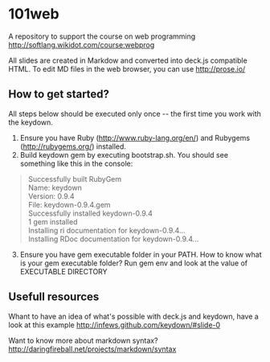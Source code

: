 101web
======

A repository to support the course on web programming http://softlang.wikidot.com/course:webprog

All slides are created in Markdow and converted into deck.js compatible HTML.
To edit MD files in the web browser, you can use http://prose.io/

## How to get started?
All steps below should be executed only once -- the first time you work with the keydown.
1. Ensure you have Ruby (http://www.ruby-lang.org/en/) and Rubygems (http://rubygems.org/) installed.
2. Build keydown gem by executing bootstrap.sh. You should see something like this in the console:
> Successfully built RubyGem   
> Name: keydown   
> Version: 0.9.4   
> File: keydown-0.9.4.gem   
> Successfully installed keydown-0.9.4  
> 1 gem installed  
> Installing ri documentation for keydown-0.9.4...  
> Installing RDoc documentation for keydown-0.9.4...  
3. Ensure you have gem executable folder in your PATH. How to know what is your gem executable folder? Run gem env and look at the value of EXECUTABLE DIRECTORY

      
## Usefull resources

Whant to have an idea of what's possible with deck.js and keydown, have a look at this example http://infews.github.com/keydown/#slide-0

Want to know more about markdown syntax? http://daringfireball.net/projects/markdown/syntax

